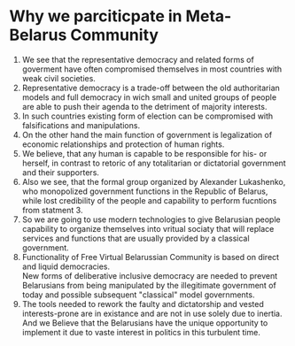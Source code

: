 # Why we parciticpate in Meta-Belarus Community
1. We see that the representative democracy and related forms of goverment have often compromised themselves in most countries with weak civil societies.
2. Representative democracy is a trade-off between the old authoritarian models and full democracy in wich small and united groups of people are able to push their agenda to the detriment of majority interests. 
3. In such countries existing form of election can be compromised with falsifications and manipulations.
4. On the other hand the main function of government is legalization of economic relationships and protection of human rights.
5. We believe, that any human is capable to be responsible for his- or herself, in contrast to retoric of any totalitarian or dictatorial government and their supporters.
6. Also we see, that the formal group organized by Alexander Lukashenko, who monopolized government functions in the Republic of Belarus, while lost credibility of the people and capability to perform fucntions from statment 3.
7. So we are going to use modern technologies to give Belarusian people capability to organize themselves into vritual sociaty that will replace services and functions that are usually provided by a classical government.
8. Functionality of Free Virtual Belarussian Community is based on direct and liquid democracies.\
New forms of deliberative inclusive democracy are needed to prevent Belarusians from being manipulated by the illegitimate government of today and possible subsequent "classical" model governments.
9. The tools needed to rework the faulty and dictatorship and vested interests-prone are in existance and are not in use solely due to inertia. And we Believe that the Belarusians have the unique opportunity to implement it due to vaste interest in politics in this turbulent time.